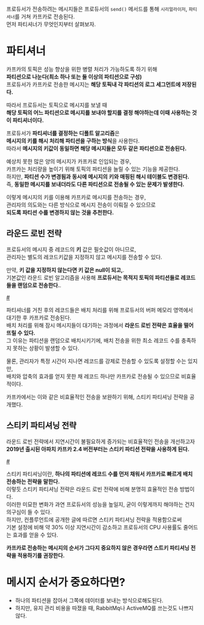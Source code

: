 프로듀서가 전송하려는 메시지들은 프로듀서의 `send()` 메서드를 통해 `시리얼라이저`, `파티셔너`를 거쳐 카프카로 전송된다.   
먼저 파티셔너가 무엇인지부터 살펴보자.   

# 파티셔너 
       
카프카의 토픽은 성능 향상을 위한 병렬 처리가 가능하도록 하기 위해   
**파티션으로 나눈다(최소 하나 또는 둘 이상의 파티션으로 구성)**  
프로듀서가 카프카로 전송한 메시지는 **해당 토픽내 각 파티션의 로그 세그먼트에 저장된다.**    
      
따라서 프로듀서는 토픽으로 메시지를 보낼 때           
**해당 토픽의 어느 파티션으로 메시지를 보내야 할지를 결정 해야하는데 이때 사용하는 것이 파티셔너이다.**           
  
프로듀서가 **파티셔너를 결정하는 디폴트 알고리즘**은       
**메시지의 키를 해시 처리해 파티션을 구하는 방식**을 사용한다.      
따라서 **메시지의 키값이 동일하면 해당 메시지들은 모두 같은 파티션으로 전송된다.**      
    
예상치 못한 많은 양의 메시지가 카프카로 인입되는 경우,         
카프카는 처리량을 높이기 위해 토픽의 파티션을 늘릴 수 있는 기능을 제공한다.         
하지만, **파티션 수가 변경됨과 동시에 메시지의 키와 매핑된 해시 테이블도 변경된다.**     
즉, **동일한 메시지를 보내더라도 다른 파티션으로 전송될 수 있는 문제가 발생한다.**      
  
이렇게 메시지의 키를 이용해 카프카로 메시지를 전송하는 경우,     
관리자의 의도와는 다른 방식으로 메시지 전송이 이뤄질 수 있으므로      
**되도록 파티션 수를 변경하지 않는 것을 추천한다.**   

## 라운드 로빈 전략 
      
프로듀서의 메시지 중 레코드의 **키** 값은 필숫값이 아니므로,          
관리자는 별도의 레코드키값을 지정하지 않고 메시지를 전송할 수 있다.     
    
만약, **키 값을 지정하지 않는다면 키 값은 null이 되고,**.       
기본값인 라운드 로빈 알고리즘을 사용해 **프로듀서는 목적지 토픽의 파티션들로 레코드들을 랜덤으로 전송한다.**.    

[#](#)
  
파티셔너를 거친 후의 레코드들은 배치 처리를 위해 프로듀서의 버퍼 메모리 영역에서 대기한 후 카프카로 전송된다.        
배치 처리를 위해 잠시 메시지들이 대기하는 과정에서 **라운드 로빈 전략은 효율을 떨어뜨릴 수 있다.**        
그 이유는 파티션을 랜덤으로 배치시키기에, 배치 전송을 위한 최소 레코드 수를 충족하지 못하는 상황이 발생할 수 있다.       

물론, 관리자가 특정 시간이 지나면 레코드를 강제로 전송할 수 있도록 설정할 수는 있지만,     
배치와 압축의 효과를 얻지 못한 채 레코드 하나만 카프카로 전송될 수 있으므로 비효율적이다.   

카프카에서는 이와 같은 비효율적인 전송을 보완하기 위해, 스티키 파티셔닝 전략을 공개했다.   

## 스티키 파티셔닝 전략    
   
라운드 로빈 전략에서 지연시간이 불필요하게 증가되는 비효율적인 전송을 개선하고자           
**2019년 출시된 아파치 카프카 2.4 버전부터는 스티키 파티션 전략을 사용하게 된다.**         

[#](#)
       
스티키 파티셔닝이란, **하나의 파티션에 레코드 수를 먼저 채워서 카프카로 빠르게 배치 전송하는 전략을 말한다.**      
이렇듯 스티키 파티셔닝 전략은 라운드 로빈 전략에 비해 분명히 효율적인 전송 방법이다.     
이러한 미묘한 변화가 과연 프로듀서의 성능을 높일지, 굳이 이렇게까지 해야하는 건지 의구심이 들 수 있다.     
하지만, 컨플루언트에 공개한 글에 따르면 스티키 파티셔닝 전략을 적용함으로써         
기본 설정에 비해 약 30% 이상 지연시간이 감소하고 프로듀서의 CPU 사용률도 줄어드는 효과를 얻을 수 있다.      
  
**카프카로 전송하는 메시지의 순서가 그다지 중요하지 않은 경우라면 스트키 파티셔닝 전략을 적용하기를 권장한다.**     

# 메시지 순서가 중요하다면?   

* 하나의 파티션을 잡아서 그쪽에 데이터를 보내는 방식으로해도된다.      
* 하지만, 유지 관리 비용을 따졌을 때, RabbitMq나 ActiveMQ를 쓰는것도 나쁘지 않다.  





